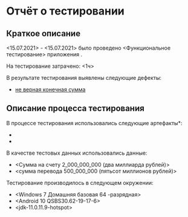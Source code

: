﻿# Отчёт о тестировании <Money Transfer>

## Краткое описание

<15.07.2021> - <15.07.2021> было проведено <Функциональное тестирование> 
приложения <Money Transfer>.

На тестирование затрачено: <1ч>

В результате тестирования выявлены следующие дефекты:
* [не верная конечная сумма](https://github.com/AlexRV83/money-transfer/issues/1)



## Описание процесса тестирования

В процессе тестирования использовались следующие артефакты*:
* <Test case>
* <Bug report>



В качестве тестовых данных использовались данные:
* <Сумма на счету 2_000_000_000 (два миллиарда рублей)>
* <сумма перевода 500_000_000 (пятьсот миллионов рублей)>


Тестирование производилось в следующем окружении:
* <Windows 7 Домашняя базовая 64 -разрядная>
* <Android 10 QSBS30.62-19-17-6>
* <jdk-11.0.11.9-hotspot>
